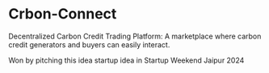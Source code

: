 # Crbon-Connect
 Decentralized Carbon Credit Trading Platform:  A marketplace where carbon credit generators and buyers  can easily interact.

Won by pitching this idea startup idea in  Startup Weekend Jaipur 2024
